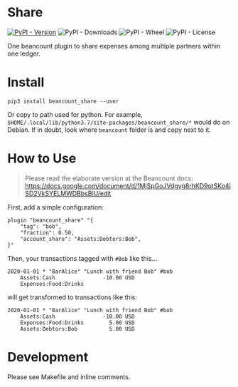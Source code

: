 Share
===============================================================================

[![PyPI - Version](https://img.shields.io/pypi/v/beancount_share)](https://pypi.org/project/packages/beancount_share/)
![PyPI - Downloads](https://img.shields.io/pypi/dm/beancount_share)
![PyPI - Wheel](https://img.shields.io/pypi/wheel/beancount_share)
![PyPI - License](https://img.shields.io/pypi/l/beancount_share)

One beancount plugin to share expenses among multiple partners within one ledger.



Install
===============================================================================

```
pip3 install beancount_share --user
```

Or copy to path used for python. For example, `$HOME/.local/lib/python3.7/site-packages/beancount_share/*` would do on Debian. If in doubt, look where `beancount` folder is and copy next to it.




How to Use
===============================================================================

> Please read the elaborate version at the Beancount docs: https://docs.google.com/document/d/1MjSpGoJVdgyg8rhKD9otSKo4iSD2VkSYELMWDBbsBiU/edit


First, add a simple configuration:

```
plugin "beancount_share" "{
    "tag": "bob",
    "fraction": 0.50,
    "account_share": "Assets:Debtors:Bob",
}"
```

Then, your transactions tagged with `#Bob` like this...

```
2020-01-01 * "BarAlice" "Lunch with friend Bob" #bob
    Assets:Cash               -10.00 USD
    Expenses:Food:Drinks
```

will get transformed to transactions like this:

```
2020-01-01 * "BarAlice" "Lunch with friend Bob" #bob
    Assets:Cash               -10.00 USD
    Expenses:Food:Drinks        5.00 USD
    Assets:Debtors:Bob          5.00 USD
```

Development
===============================================================================

Please see Makefile and inline comments.
